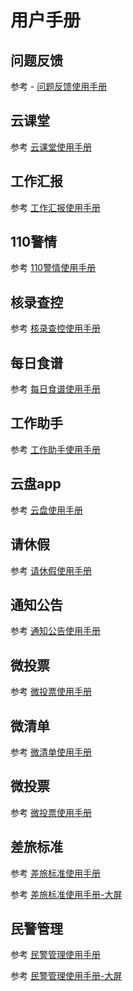 
# 用户手册 


## 问题反馈 <Badge text="beta" type="warning"/>

参考 - [问题反馈使用手册](./feedBackHelpDocs.md)


## 云课堂

参考 [云课堂使用手册](./cloudClassHelpDocs.md)


## 工作汇报

参考 [工作汇报使用手册](./workReportHelpDocs.md)


## 110警情

参考 [110警情使用手册](policeSentimentHelpDocs.md)


## 核录查控

参考 [核录查控使用手册](personCheckHelpDocs.md)


## 每日食谱

参考 [每日食谱使用手册](dailyRecipesHelpDocs.md)


## 工作助手

参考 [工作助手使用手册](./workAssistantHelpDocs)


## 云盘app

参考 [云盘使用手册](./cloudDiskHelpDocs)


##  请休假

参考 [请休假使用手册](./takeVacationHelpDocs.md)


## 通知公告

参考 [通知公告使用手册](./noticeHelpDocs.md)


## 微投票

参考 [微投票使用手册](./microvotingHelpDocs.md)


## 微清单

参考 [微清单使用手册](./microvotingHelpDocs.md)


## 微投票

参考 [微投票使用手册](./microvotingHelpDocs.md)


## 差旅标准

参考 [差旅标准使用手册](./travelStandardsHelpDocs.md)

参考 [差旅标准使用手册-大屏](./travelStandardsIpadHelpDocs.md)

## 民警管理

参考 [民警管理使用手册](./policeManageHeloDocs.md)

参考 [民警管理使用手册-大屏](./policeManageIpadHeloDocs.md)
